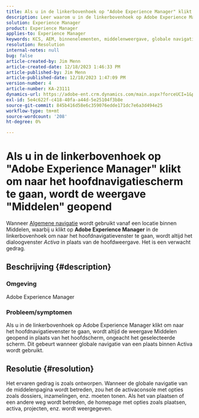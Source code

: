 ```yaml
---
title: Als u in de linkerbovenhoek op "Adobe Experience Manager" klikt om naar het hoofdnavigatiescherm te gaan, wordt de weergave "Middelen" geopend
description: Leer waarom u in de linkerbovenhoek op Adobe Experience Manager klikt, de weergave Middelen opent in plaats van de hoofdweergave.
solution: Experience Manager
product: Experience Manager
applies-to: Experience Manager
keywords: KCS, AEM, binnenelementen, middelenweergave, globale navigatie
resolution: Resolution
internal-notes: null
bug: false
article-created-by: Jim Menn
article-created-date: 12/18/2023 1:46:33 PM
article-published-by: Jim Menn
article-published-date: 12/18/2023 1:47:09 PM
version-number: 4
article-number: KA-23111
dynamics-url: https://adobe-ent.crm.dynamics.com/main.aspx?forceUCI=1&pagetype=entityrecord&etn=knowledgearticle&id=4d765ed5-ab9d-ee11-be37-6045bd006268
exl-id: 5e4c622f-c418-40fa-a44d-5e25104f3b8e
source-git-commit: 845b416d58e6c359076edde171dc7e6a3d494e25
workflow-type: tm+mt
source-wordcount: '208'
ht-degree: 0%

---
```


# Als u in de linkerbovenhoek op &quot;Adobe Experience Manager&quot; klikt om naar het hoofdnavigatiescherm te gaan, wordt de weergave &quot;Middelen&quot; geopend


Wanneer [Algemene navigatie](https://experienceleague.adobe.com/docs/experience-manager-cloud-service/content/sites/authoring/getting-started/basic-handling.html?lang=en#global-navigation) wordt gebruikt vanaf een locatie binnen Middelen, waarbij u klikt op <b>Adobe Experience Manager</b> in de linkerbovenhoek om naar het hoofdnavigatievenster te gaan, wordt altijd het dialoogvenster *Activa* in plaats van de hoofdweergave. Het is een verwacht gedrag.

## Beschrijving {#description}


### Omgeving

Adobe Experience Manager

### Probleem/symptomen

Als u in de linkerbovenhoek op Adobe Experience Manager klikt om naar het hoofdnavigatievenster te gaan, wordt altijd de weergave Middelen geopend in plaats van het hoofdscherm, ongeacht het geselecteerde scherm. Dit gebeurt wanneer globale navigatie van een plaats binnen Activa wordt gebruikt.


## Resolutie {#resolution}


Het ervaren gedrag is zoals ontworpen. Wanneer de globale navigatie van de middelenpagina wordt betreden, zou het de activaconsole met opties zoals dossiers, inzamelingen, enz. moeten tonen. Als het van plaatsen of een andere weg wordt betreden, de homepage met opties zoals plaatsen, activa, projecten, enz. wordt weergegeven.
